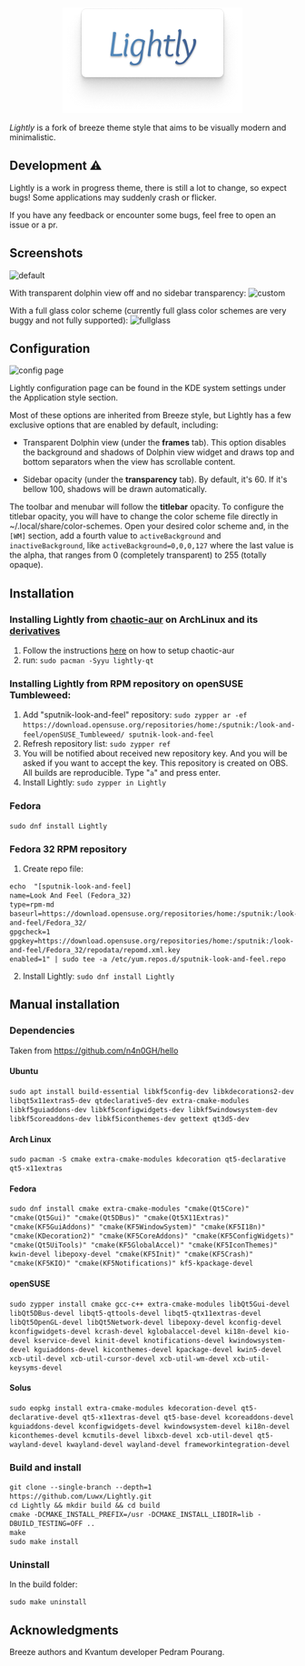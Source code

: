 <p align="center">
  <img src="logo.png"/>
</p>

*Lightly* is a fork of breeze theme style that aims to be visually modern and minimalistic. 

## Development ⚠️

Lightly is a work in progress theme, there is still a lot to change, so expect bugs! Some applications may suddenly crash or flicker.

If you have any feedback or encounter some bugs, feel free to open an issue or a pr.


## Screenshots

![default](https://github.com/Luwx/Lightly/blob/master/Lightly-default.png)

With transparent dolphin view off and no sidebar transparency:
![custom](https://github.com/Luwx/Lightly/blob/master/Lightly-custom.png)

With a full glass color scheme (currently full glass color schemes are very buggy and not fully supported):
![fullglass](https://github.com/Luwx/Lightly/blob/master/Lightly-fullglass.png)

## Configuration

![config page](https://github.com/Luwx/Lightly/blob/master/config.png)

Lightly configuration page can be found in the KDE system settings under the Application style section. 


Most of these options are inherited from Breeze style, but Lightly has a few exclusive options that are enabled by default, including:

* Transparent Dolphin view (under the **frames** tab). This option disables the background and shadows of Dolphin view widget and draws top and bottom separators when the view has scrollable content.

*  Sidebar opacity (under the **transparency** tab). By default, it's 60. If it's bellow 100, shadows will be drawn automatically. 

The toolbar and menubar will follow the **titlebar** opacity. To configure the titlebar opacity, you will have to change the color scheme file directly in ~/.local/share/color-schemes. Open your desired color scheme and, in the ```[WM]``` section, add a fourth value to ```activeBackground``` and ```inactiveBackground```, like ```activeBackground=0,0,0,127``` where the last value is the alpha, that ranges from 0 (completely transparent) to 255 (totally opaque).

## Installation

### Installing Lightly from [chaotic-aur](https://aur.chaotic.cx/) on ArchLinux and its [derivatives](https://wiki.archlinux.org/title/Arch-based_distributions)
  1. Follow the instructions [here](https://aur.chaotic.cx/) on how to setup chaotic-aur 
  2. run: ```sudo pacman -Syyu lightly-qt```

### Installing Lightly from RPM repository on openSUSE Tumbleweed:

1. Add "sputnik-look-and-feel" repository:
```sudo zypper ar -ef https://download.opensuse.org/repositories/home:/sputnik:/look-and-feel/openSUSE_Tumbleweed/ sputnik-look-and-feel```
2. Refresh repository list:
```sudo zypper ref```
3. You will be notified about received new repository key. And you will be asked if you want to accept the key. This repository is created on OBS. All builds are reproducible.
Type "```a```" and press enter.
4. Install Lightly:
```sudo zypper in Lightly```

### Fedora
```
sudo dnf install Lightly
```

### Fedora 32 RPM repository

1. Create repo file:
```
echo  "[sputnik-look-and-feel]
name=Look And Feel (Fedora_32)
type=rpm-md
baseurl=https://download.opensuse.org/repositories/home:/sputnik:/look-and-feel/Fedora_32/
gpgcheck=1
gpgkey=https://download.opensuse.org/repositories/home:/sputnik:/look-and-feel/Fedora_32/repodata/repomd.xml.key
enabled=1" | sudo tee -a /etc/yum.repos.d/sputnik-look-and-feel.repo
```
2. Install Lightly:
```sudo dnf install Lightly```



## Manual installation

### Dependencies

Taken from https://github.com/n4n0GH/hello

#### Ubuntu
```
sudo apt install build-essential libkf5config-dev libkdecorations2-dev libqt5x11extras5-dev qtdeclarative5-dev extra-cmake-modules libkf5guiaddons-dev libkf5configwidgets-dev libkf5windowsystem-dev libkf5coreaddons-dev libkf5iconthemes-dev gettext qt3d5-dev
```

#### Arch Linux
```
sudo pacman -S cmake extra-cmake-modules kdecoration qt5-declarative qt5-x11extras
```

#### Fedora
```
sudo dnf install cmake extra-cmake-modules "cmake(Qt5Core)" "cmake(Qt5Gui)" "cmake(Qt5DBus)" "cmake(Qt5X11Extras)" "cmake(KF5GuiAddons)" "cmake(KF5WindowSystem)" "cmake(KF5I18n)" "cmake(KDecoration2)" "cmake(KF5CoreAddons)" "cmake(KF5ConfigWidgets)" "cmake(Qt5UiTools)" "cmake(KF5GlobalAccel)" "cmake(KF5IconThemes)" kwin-devel libepoxy-devel "cmake(KF5Init)" "cmake(KF5Crash)" "cmake(KF5KIO)" "cmake(KF5Notifications)" kf5-kpackage-devel
```

#### openSUSE
```
sudo zypper install cmake gcc-c++ extra-cmake-modules libQt5Gui-devel libQt5DBus-devel libqt5-qttools-devel libqt5-qtx11extras-devel libQt5OpenGL-devel libQt5Network-devel libepoxy-devel kconfig-devel kconfigwidgets-devel kcrash-devel kglobalaccel-devel ki18n-devel kio-devel kservice-devel kinit-devel knotifications-devel kwindowsystem-devel kguiaddons-devel kiconthemes-devel kpackage-devel kwin5-devel xcb-util-devel xcb-util-cursor-devel xcb-util-wm-devel xcb-util-keysyms-devel
```

#### Solus
```
sudo eopkg install extra-cmake-modules kdecoration-devel qt5-declarative-devel qt5-x11extras-devel qt5-base-devel kcoreaddons-devel kguiaddons-devel kconfigwidgets-devel kwindowsystem-devel ki18n-devel kiconthemes-devel kcmutils-devel libxcb-devel xcb-util-devel qt5-wayland-devel kwayland-devel wayland-devel frameworkintegration-devel
```


### Build and install

```
git clone --single-branch --depth=1 https://github.com/Luwx/Lightly.git
cd Lightly && mkdir build && cd build
cmake -DCMAKE_INSTALL_PREFIX=/usr -DCMAKE_INSTALL_LIBDIR=lib -DBUILD_TESTING=OFF ..
make
sudo make install
```

### Uninstall

In the build folder:
```
sudo make uninstall
```

## Acknowledgments

Breeze authors and Kvantum developer Pedram Pourang.





